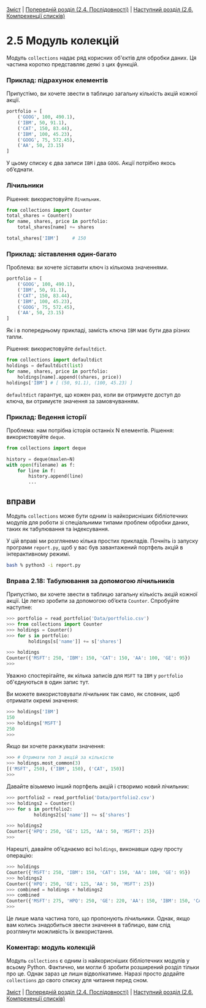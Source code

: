 [Зміст](../Contents.md) \| [Попередній розділ (2.4. Послідовності)](04_Sequences.md) \| [Наступний розділ (2.6. Компрехенції списків)](06_List_comprehension.md)

# 2.5 Модуль колекцій
Модуль `collections` надає ряд корисних об'єктів для обробки даних. Ця частина коротко представляє деякі з цих функцій.

### Приклад: підрахунок елементів

Припустімо, ви хочете звести в таблицю загальну кількість акцій кожної акції.

```python
portfolio = [
    ('GOOG', 100, 490.1),
    ('IBM', 50, 91.1),
    ('CAT', 150, 83.44),
    ('IBM', 100, 45.23),
    ('GOOG', 75, 572.45),
    ('AA', 50, 23.15)
]
```

У цьому списку є два записи `IBM` і два `GOOG`. Акції потрібно якось об’єднати.

### Лічильники

Рішення: використовуйте `Лічильник`.
```python
from collections import Counter
total_shares = Counter()
for name, shares, price in portfolio:
    total_shares[name] += shares

total_shares['IBM']     # 150
```

### Приклад: зіставлення один-багато

Проблема: ви хочете зіставити ключ із кількома значеннями.

```python
portfolio = [
    ('GOOG', 100, 490.1),
    ('IBM', 50, 91.1),
    ('CAT', 150, 83.44),
    ('IBM', 100, 45.23),
    ('GOOG', 75, 572.45),
    ('AA', 50, 23.15)
]
```

Як і в попередньому прикладі, замість ключа `IBM` має бути два різних тапли.

Рішення: використовуйте `defaultdict`.

```python
from collections import defaultdict
holdings = defaultdict(list)
for name, shares, price in portfolio:
    holdings[name].append((shares, price))
holdings['IBM'] # [ (50, 91.1), (100, 45.23) ]
```

`defaultdict` гарантує, що кожен раз, коли ви отримуєте доступ до ключа, ви отримуєте значення за замовчуванням.

### Приклад: Ведення історії

Проблема: нам потрібна історія останніх N елементів.
Рішення: використовуйте `deque`.
```python
from collections import deque

history = deque(maxlen=N)
with open(filename) as f:
    for line in f:
        history.append(line)
        ...
```

## вправи

Модуль `collections` може бути одним із найкорисніших бібліотечних модулів для роботи зі спеціальними типами проблем обробки даних, таких як табулювання та індексування.

У цій вправі ми розглянемо кілька простих прикладів. Почніть із запуску програми `report.py`, щоб у вас був завантажений портфель акцій в інтерактивному режимі.

```bash
bash % python3 -i report.py
```

### Вправа 2.18: Табулювання за допомогою лічильників

Припустімо, ви хочете звести в таблицю загальну кількість акцій кожної акції. Це легко зробити за допомогою об’єкта `Counter`. Спробуйте наступне:
```python
>>> portfolio = read_portfolio('Data/portfolio.csv')
>>> from collections import Counter
>>> holdings = Counter()
>>> for s in portfolio:
        holdings[s['name']] += s['shares']

>>> holdings
Counter({'MSFT': 250, 'IBM': 150, 'CAT': 150, 'AA': 100, 'GE': 95})
>>>
```

Уважно спостерігайте, як кілька записів для `MSFT` та `IBM` у `portfolio` об'єднуються в один запис тут.

Ви можете використовувати лічильник так само, як словник, щоб отримати окремі значення:
```python
>>> holdings['IBM']
150
>>> holdings['MSFT']
250
>>>
```

Якщо ви хочете ранжувати значення:
```python
>>> # Отримати топ 3 акцій за кількістю
>>> holdings.most_common(3)
[('MSFT', 250), ('IBM', 150), ('CAT', 150)]
>>>
```

Давайте візьмемо інший портфель акцій і створимо новий лічильник:
```python
>>> portfolio2 = read_portfolio('Data/portfolio2.csv')
>>> holdings2 = Counter()
>>> for s in portfolio2:
          holdings2[s['name']] += s['shares']

>>> holdings2
Counter({'HPQ': 250, 'GE': 125, 'AA': 50, 'MSFT': 25})
>>>
```

Нарешті, давайте об’єднаємо всі `holdings`, виконавши одну просту операцію:

```python
>>> holdings
Counter({'MSFT': 250, 'IBM': 150, 'CAT': 150, 'AA': 100, 'GE': 95})
>>> holdings2
Counter({'HPQ': 250, 'GE': 125, 'AA': 50, 'MSFT': 25})
>>> combined = holdings + holdings2
>>> combined
Counter({'MSFT': 275, 'HPQ': 250, 'GE': 220, 'AA': 150, 'IBM': 150, 'CAT': 150})
>>>
```

Це лише мала частина того, що пропонують лічильники. Однак, якщо вам колись знадобиться звести значення в таблицю, вам слід розглянути можливість їх використання.

### Коментар: модуль колекцій

Модуль `collections` є одним із найкорисніших бібліотечних модулів у всьому Python. Фактично, ми могли б зробити розширений розділ тільки про це. Однак зараз це лишн відволікатиме. Наразі просто додайте `collections` до свого списку для читання перед сном.

[Зміст](../Contents.md) \| [Попередній розділ (2.4. Послідовності)](04_Sequences.md) \| [Наступний розділ (2.6. Компрехенції списків)](06_List_comprehension.md)
